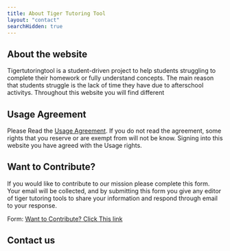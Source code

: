 ```yaml
---
title: About Tiger Tutoring Tool
layout: "contact"
searchHidden: true
---
```

## About the website
Tigertutoringtool is a student-driven project to help students struggling to complete their homework or fully understand concepts. The main reason that students struggle is the lack of time they have due to afterschool activitys. Throughout this website you will find different 
## Usage Agreement 

Please Read the [Usage Agreement](/usage-agreement). If you do not read the agreement, some rights that you reserve or are exempt from will not be know. Signing into this website you have agreed with the Usage rights. 

## Want to Contribute? 

If you would like to contribute to our mission please complete this form. Your email will be collected, and by submitting this form you give any editor of tiger tutoring tools to share your information and respond through email to your response. 

Form: [Want to Contribute? Click This link](https://docs.google.com/forms/d/e/1FAIpQLSfw4bWwz_1NlxlB6-EjcmT4Rc5UwEKvpC8GNRn4oELUJ-FMxg/viewform?usp=sf_link)

## Contact us